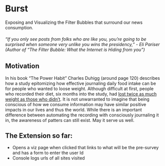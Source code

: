 # Burst
Exposing and Visualizing the Filter Bubbles that surround our news consumption.

###### “If you only see posts from folks who are like you, you’re going to be surprised when someone very unlike you wins the presidency,” -  Eli Pariser  (Author of “The Filter Bubble: What the Internet is Hiding from you”)

## Motivation
In his book “The Power Habit” Charles Duhigg (around page 120) describes how a study epitomizing how effective journaling daily food intake can be for people who wanted to loose weight. Although difficult at first, people who recorded their diet, six months into the study, had [lost twice as much weight as those who didn’t](https://sites.duke.edu/theconnection/2013/05/24/the-power-of-habit-keystone-habits/). It is not unwarranted to imagine that being conscious of how we consume information may have similar positive impacts in our lives and thus the world. While there is an important difference between automating the recording with consciously journaling it in, the awareness of patters can still exist. May it serve us well.

## The Extension so far:
* Opens a viz page when clicked that links to what will be the pre-survey and has a form to enter the user Id
* Console logs urls of all sites visited
